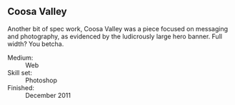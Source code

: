 <section class="details"><h1>Coosa Val­ley</h1><p>Another bit of spec work, Coosa Val­ley was a piece focused on mes­sag­ing and pho­tog­ra­phy, as evi­denced by the ludi­crously large hero ban­ner. Full width? You betcha.</p><dl><dt>Medium:</dt><dd>Web</dd><dt>Skill set:</dt><dd>Pho­to­shop</dd><dt>Fin­ished:</dt><dd>Decem­ber&nbsp;2011</dd></dl></section>